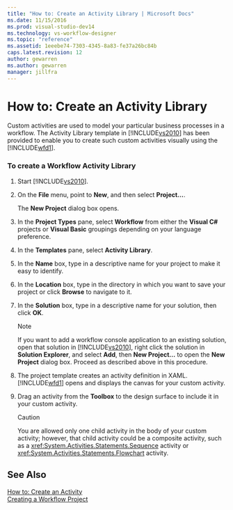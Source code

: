 ```yaml
---
title: "How to: Create an Activity Library | Microsoft Docs"
ms.date: 11/15/2016
ms.prod: visual-studio-dev14
ms.technology: vs-workflow-designer
ms.topic: "reference"
ms.assetid: 1eeebe74-7303-4345-8a83-fe37a26bc84b
caps.latest.revision: 12
author: gewarren
ms.author: gewarren
manager: jillfra
---
```

# How to: Create an Activity Library
Custom activities are used to model your particular business processes in a workflow. The Activity Library template in [!INCLUDE[vs2010](../includes/vs2010-md.md)] has been provided to enable you to create such custom activities visually using the [!INCLUDE[wfd1](../includes/wfd1-md.md)].  
  
### To create a Workflow Activity Library  
  
1. Start [!INCLUDE[vs2010](../includes/vs2010-md.md)].  
  
2. On the **File** menu, point to **New**, and then select **Project…**.  
  
     The **New Project** dialog box opens.  
  
3. In the **Project Types** pane, select **Workflow** from either the **Visual C#** projects or **Visual Basic** groupings depending on your language preference.  
  
4. In the **Templates** pane, select **Activity Library**.  
  
5. In the **Name** box, type in a descriptive name for your project to make it easy to identify.  
  
6. In the **Location** box, type in the directory in which you want to save your project or click **Browse** to navigate to it.  
  
7. In the **Solution** box, type in a descriptive name for your solution, then click **OK**.  
  
    > [!NOTE]
    >  If you want to add a workflow console application to an existing solution, open that solution in [!INCLUDE[vs2010](../includes/vs2010-md.md)], right click the solution in **Solution Explorer**, and select **Add**, then **New Project…** to open the **New Project** dialog box. Proceed as described above in this procedure.  
  
8. The project template creates an activity definition in XAML. [!INCLUDE[wfd1](../includes/wfd1-md.md)] opens and displays the canvas for your custom activity.  
  
9. Drag an activity from the **Toolbox** to the design surface to include it in your custom activity.  
  
    > [!CAUTION]
    >  You are allowed only one child activity in the body of your custom activity; however, that child activity could be a composite activity, such as a <xref:System.Activities.Statements.Sequence> activity or <xref:System.Activities.Statements.Flowchart> activity.  
  
## See Also  
 [How to: Create an Activity](http://msdn.microsoft.com/library/c09b1e99-21b5-4d96-9c04-ec31db3f4436)   
 [Creating a Workflow Project](../workflow-designer/creating-a-workflow-project.md)